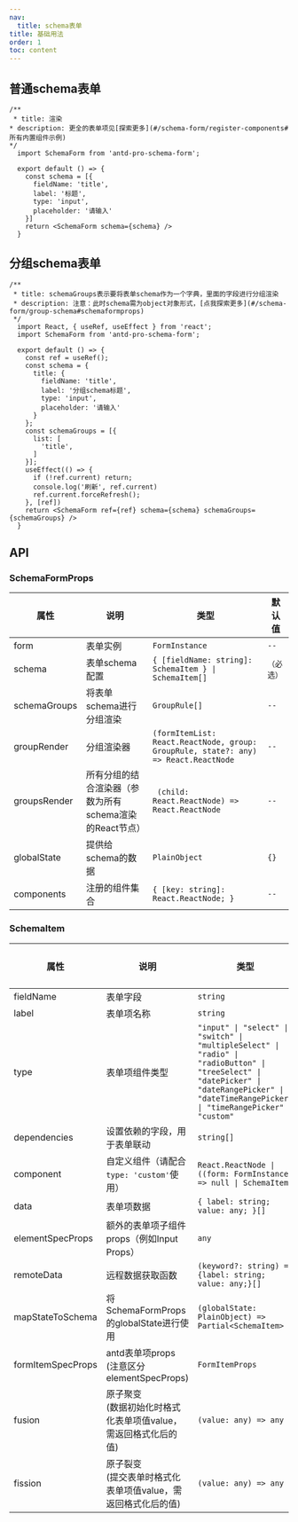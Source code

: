 ```yaml
---
nav:
  title: schema表单
title: 基础用法
order: 1
toc: content
---
```


## 普通schema表单

```tsx
/**
 * title: 渲染
* description: 更全的表单项见[探索更多](#/schema-form/register-components#所有内置组件示例)
*/
  import SchemaForm from 'antd-pro-schema-form';

  export default () => {
    const schema = [{
      fieldName: 'title',
      label: '标题',
      type: 'input',
      placeholder: '请输入'
    }]
    return <SchemaForm schema={schema} />
  }
```

## 分组schema表单

```tsx
/**
 * title: schemaGroups表示要将表单schema作为一个字典，里面的字段进行分组渲染
 * description: 注意：此时schema需为object对象形式，[点我探索更多](#/schema-form/group-schema#schemaformprops)
 */
  import React, { useRef, useEffect } from 'react';
  import SchemaForm from 'antd-pro-schema-form';

  export default () => {
    const ref = useRef();
    const schema = {
      title: {
        fieldName: 'title',
        label: '分组schema标题',
        type: 'input',
        placeholder: '请输入'
      }
    };
    const schemaGroups = [{
      list: [
        'title',
      ]
    }];
    useEffect(() => {
      if (!ref.current) return;
      console.log('刷新', ref.current)
      ref.current.forceRefresh();
    }, [ref])
    return <SchemaForm ref={ref} schema={schema} schemaGroups={schemaGroups} />
  }
```

## API
### SchemaFormProps

| 属性 | 说明 | 类型 | 默认值 |
| --- | --- | --- | --- |
| form | 表单实例 | `FormInstance` | `--` |
| schema | 表单schema配置 | `{ [fieldName: string]: SchemaItem } \| SchemaItem[]` | `（必选）` |
| schemaGroups | 将表单schema进行分组渲染 | `GroupRule[]` | `--` |
| groupRender | 分组渲染器 | `(formItemList: React.ReactNode, group: GroupRule, state?: any) => React.ReactNode` | `--` |
| groupsRender | 所有分组的结合渲染器（参数为所有schema渲染的React节点） | ` (child: React.ReactNode) => React.ReactNode` | `--` |
| globalState | 提供给schema的数据 | `PlainObject` | `{}` |
| components | 注册的组件集合 | `{ [key: string]: React.ReactNode; }` | `--` |

### SchemaItem
| 属性 | 说明 | 类型 | 默认值 |
| --- | --- | --- | --- |
| fieldName | 表单字段 | `string` | `--` |
| label | 表单项名称 | `string` | `--` |
| type | 表单项组件类型 | `"input" \| "select" \| "switch" \| "multipleSelect" \| "radio" \| "radioButton" \| "treeSelect" \| "datePicker" \| "dateRangePicker" \| "dateTimeRangePicker" \| "timeRangePicker" \| "custom"` | `--` |
| dependencies | 设置依赖的字段，用于表单联动 | `string[]` | `--` |
| component | 自定义组件（请配合`type: 'custom'`使用） | `React.ReactNode \| ((form: FormInstance) => null \| SchemaItem)` | `（必选）` |
| data | 表单项数据 | `{ label: string; value: any; }[]` | `--` |
| elementSpecProps | 额外的表单项子组件props（例如Input Props） | `any` | `--` |
| remoteData | 远程数据获取函数 | `(keyword?: string) => {label: string; value: any;}[]` | `--` |
| mapStateToSchema | 将SchemaFormProps的globalState进行使用 | `(globalState: PlainObject) => Partial<SchemaItem>` | `--` |
| formItemSpecProps | antd表单项props<br />(注意区分elementSpecProps) | `FormItemProps` | `--` |
| fusion | 原子聚变<br />(数据初始化时格式化表单项值value，需返回格式化后的值) | `(value: any) => any` | `--` |
| fission | 原子裂变<br />(提交表单时格式化表单项值value，需返回格式化后的值) | `(value: any) => any` | `--` |

